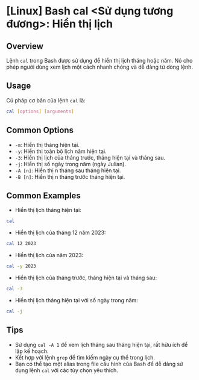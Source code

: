 # [Linux] Bash cal <Sử dụng tương đương>: Hiển thị lịch

## Overview
Lệnh `cal` trong Bash được sử dụng để hiển thị lịch tháng hoặc năm. Nó cho phép người dùng xem lịch một cách nhanh chóng và dễ dàng từ dòng lệnh.

## Usage
Cú pháp cơ bản của lệnh `cal` là:

```bash
cal [options] [arguments]
```

## Common Options
- `-m`: Hiển thị tháng hiện tại.
- `-y`: Hiển thị toàn bộ lịch năm hiện tại.
- `-3`: Hiển thị lịch của tháng trước, tháng hiện tại và tháng sau.
- `-j`: Hiển thị số ngày trong năm (ngày Julian).
- `-A [n]`: Hiển thị n tháng sau tháng hiện tại.
- `-B [n]`: Hiển thị n tháng trước tháng hiện tại.

## Common Examples
- Hiển thị lịch tháng hiện tại:

```bash
cal
```

- Hiển thị lịch của tháng 12 năm 2023:

```bash
cal 12 2023
```

- Hiển thị lịch của năm 2023:

```bash
cal -y 2023
```

- Hiển thị lịch của tháng trước, tháng hiện tại và tháng sau:

```bash
cal -3
```

- Hiển thị lịch tháng hiện tại với số ngày trong năm:

```bash
cal -j
```

## Tips
- Sử dụng `cal -A 1` để xem lịch tháng sau tháng hiện tại, rất hữu ích để lập kế hoạch.
- Kết hợp với lệnh `grep` để tìm kiếm ngày cụ thể trong lịch.
- Bạn có thể tạo một alias trong file cấu hình của Bash để dễ dàng sử dụng lệnh `cal` với các tùy chọn yêu thích.
